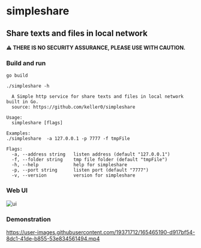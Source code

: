 # simpleshare

## Share texts and files in local network

 **⚠️ THERE IS NO SECURITY ASSURANCE, PLEASE USE WITH CAUTION.**

### Build and run

```
go build

./simpleshare -h

  A Simple http service for share texts and files in local network
built in Go.
  source: https://github.com/keller0/simpleshare

Usage:
  simpleshare [flags]

Examples:
./simpleshare  -a 127.0.0.1 -p 7777 -f tmpFile

Flags:
  -a, --address string   listen address (default "127.0.0.1")
  -f, --folder string    tmp file folder (default "tmpFile")
  -h, --help             help for simpleshare
  -p, --port string      listen port (default "7777")
  -v, --version          version for simpleshare
```

### Web UI

![ui](https://user-images.githubusercontent.com/19371712/170302601-6d591f06-1ae8-4578-8886-8059401b5715.png)

### Demonstration

https://user-images.githubusercontent.com/19371712/165465190-d917bf54-8dc1-41de-b855-53e834561494.mp4
